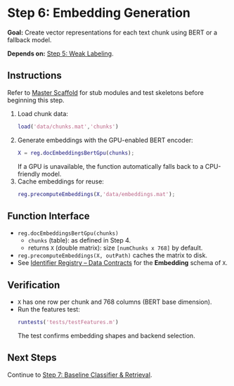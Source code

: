 # Step 6: Embedding Generation

**Goal:** Create vector representations for each text chunk using BERT or a fallback model.

**Depends on:** [Step 5: Weak Labeling](step05_weak_labeling.md).

## Instructions
Refer to [Master Scaffold](master_scaffold.md) for stub modules and test skeletons before beginning this step.

1. Load chunk data:
   ```matlab
   load('data/chunks.mat','chunks')
   ```
2. Generate embeddings with the GPU-enabled BERT encoder:
   ```matlab
   X = reg.docEmbeddingsBertGpu(chunks);
   ```
   If a GPU is unavailable, the function automatically falls back to a CPU-friendly model.
3. Cache embeddings for reuse:
   ```matlab
   reg.precomputeEmbeddings(X,'data/embeddings.mat');
   ```

## Function Interface
- `reg.docEmbeddingsBertGpu(chunks)`
  - `chunks` (table): as defined in Step 4.  
  - returns `X` (double matrix): size `[numChunks x 768]` by default.  
- `reg.precomputeEmbeddings(X, outPath)` caches the matrix to disk.
- See [Identifier Registry – Data Contracts](identifier_registry.md#data-contracts) for the **Embedding** schema of `X`.

## Verification
- `X` has one row per chunk and 768 columns (BERT base dimension).
- Run the features test:
  ```matlab
  runtests('tests/testFeatures.m')
  ```
  The test confirms embedding shapes and backend selection.

## Next Steps
Continue to [Step 7: Baseline Classifier & Retrieval](step07_baseline_classifier.md).
